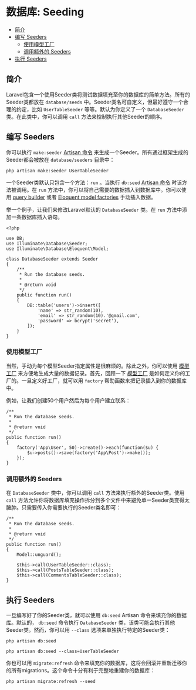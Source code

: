 # 数据库: Seeding

- [简介](#introduction)
- [编写 Seeders](#writing-seeders)
    - [使用模型工厂](#using-model-factories)
    - [调用额外的 Seeders](#calling-additional-seeders)
- [执行 Seeders](#running-seeders)

<a name="introduction"></a>
## 简介

Laravel包含一个使用Seeder类将测试数据填充至你的数据库的简单方法。所有的Seeder类都放在 `database/seeds` 中。Seeder类名可自定义，但最好遵守一个合理的约定，比如 `UserTableSeeder` 等等。默认为你定义了一个 `DatabaseSeeder` 类。在此类中，你可以调用 `call` 方法来控制执行其他Seeder的顺序。

<a name="writing-seeders"></a>
## 编写 Seeders

你可以执行 `make:seeder` [Artisan 命令](/docs/{{version}}/artisan) 来生成一个Seeder。所有通过框架生成的Seeder都会被放在 `database/seeders` 目录中：

    php artisan make:seeder UserTableSeeder

一个Seeder类默认只包含一个方法：`run` 。当执行 `db:seed` [Artisan 命令](/docs/{{version}}/artisan) 时该方法被调用。在 `run` 方法中，你可以将自己需要的数据插入到数据库中。你可以使用 [query builder](/docs/{{version}}/queries) 或者 [Eloquent model factories](/docs/{{version}}/testing#model-factories) 手动插入数据。

举一个例子，让我们来修改Laravel默认的 `DatabaseSeeder` 类。在 `run` 方法中添加一条数据库插入语句。

    <?php

    use DB;
    use Illuminate\Database\Seeder;
    use Illuminate\Database\Eloquent\Model;

    class DatabaseSeeder extends Seeder
    {
        /**
         * Run the database seeds.
         *
         * @return void
         */
        public function run()
        {
            DB::table('users')->insert([
                'name' => str_random(10),
                'email' => str_random(10).'@gmail.com',
                'password' => bcrypt('secret'),
            ]);
        }
    }

<a name="using-model-factories"></a>
### 使用模型工厂

当然，手动为每个模型Seeder指定属性是很麻烦的。除此之外，你可以使用 [模型工厂](/docs/{{version}}/testing#model-factories) 来方便地生成大量的数据记录。首先，回顾一下 [模型工厂](/docs/{{version}}/testing#model-factories) 是如何定义你的工厂的。一旦定义好工厂，就可以用 `factory` 帮助函数来把记录插入到你的数据库中。

例如，让我们创建50个用户然后为每个用户建立联系：

    /**
     * Run the database seeds.
     *
     * @return void
     */
    public function run()
    {
        factory('App\User', 50)->create()->each(function($u) {
            $u->posts()->save(factory('App\Post')->make());
        });
    }

<a name="calling-additional-seeders"></a>
### 调用额外的 Seeders

在 `DatabaseSeeder` 类中，你可以调用 `call` 方法来执行额外的Seeder类。使用 `call` 方法允许你将数据库填充操作拆分到多个文件中来避免单一Seeder类变得太臃肿。只需要传入你需要执行的Seeder类名即可：

    /**
     * Run the database seeds.
     *
     * @return void
     */
    public function run()
    {
        Model::unguard();

        $this->call(UserTableSeeder::class);
        $this->call(PostsTableSeeder::class);
        $this->call(CommentsTableSeeder::class);
    }

<a name="running-seeders"></a>
## 执行 Seeders

一旦编写好了你的Seeder类，就可以使用 `db:seed` Artisan 命令来填充你的数据库。默认的， `db:seed` 命令执行 `DatabaseSeeder` 类，该类可能会执行其他Seeder类。然而，你可以用 `--class` 选项来单独执行特定的Seeder类：

    php artisan db:seed

    php artisan db:seed --class=UserTableSeeder

你也可以用 `migrate:refresh` 命令来填充你的数据库，这将会回滚并重新迁移你的所有migrations。这个命令十分有利于完整地重建你的数据库：

    php artisan migrate:refresh --seed
